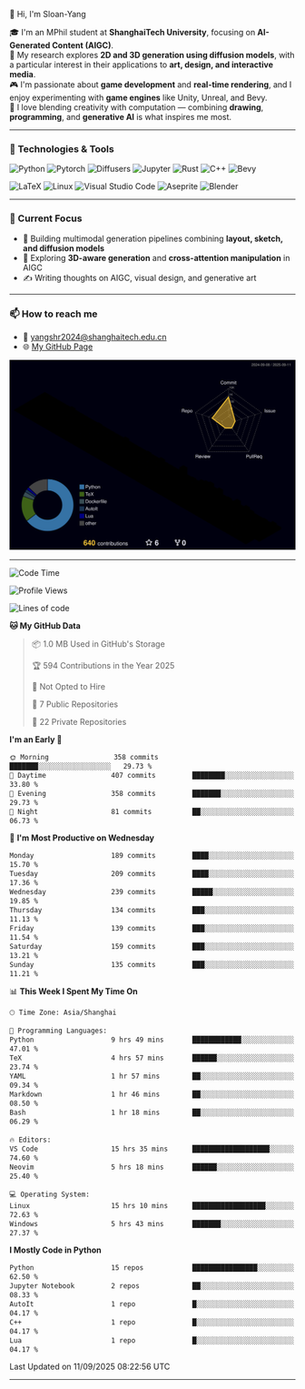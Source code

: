 👋 Hi, I'm Sloan-Yang

🎓 I'm an MPhil student at **ShanghaiTech University**, focusing on **AI-Generated Content (AIGC)**.  
🧠 My research explores **2D and 3D generation using diffusion models**, with a particular interest in their applications to **art, design, and interactive media**.  
🎮 I'm passionate about **game development** and **real-time rendering**, and I enjoy experimenting with **game engines** like Unity, Unreal, and Bevy.  
🎨 I love blending creativity with computation — combining **drawing**, **programming**, and **generative AI** is what inspires me most.

---

### 🧰 Technologies & Tools

![Python](https://img.shields.io/badge/python-%233776AB.svg?style=for-the-badge&logo=python&logoColor=white)
![Pytorch](https://img.shields.io/badge/pytorch-%23EE4C2C.svg?style=for-the-badge&logo=pytorch&logoColor=white)
![Diffusers](https://img.shields.io/badge/diffusers-HuggingFace-yellow?style=for-the-badge&logo=huggingface&logoColor=black)
![Jupyter](https://img.shields.io/badge/Jupyter-%23F37626.svg?style=for-the-badge&logo=Jupyter&logoColor=white)
![Rust](https://img.shields.io/badge/Rust-%23000000.svg?style=for-the-badge&logo=rust&logoColor=white)
![C++](https://img.shields.io/badge/C++-%2300599C.svg?style=for-the-badge&logo=c%2B%2B&logoColor=white)
![Bevy](https://img.shields.io/badge/Bevy-000000.svg?style=for-the-badge&logo=bevy&logoColor=white)

![LaTeX](https://img.shields.io/badge/LaTeX-47A141?style=for-the-badge&logo=latex&logoColor=white)
![Linux](https://img.shields.io/badge/Linux-FCC624?style=for-the-badge&logo=linux&logoColor=black)
![Visual Studio Code](https://img.shields.io/badge/VSCode-0078d7.svg?style=for-the-badge&logo=visual-studio-code&logoColor=white)
![Aseprite](https://img.shields.io/badge/Aseprite-FFFFFF?style=for-the-badge&logo=Aseprite&logoColor=%237D929E)
![Blender](https://img.shields.io/badge/Blender-F5792A?style=for-the-badge&logo=blender&logoColor=white)

---

### 🔭 Current Focus

- 🎨 Building multimodal generation pipelines combining **layout, sketch, and diffusion models**
- 🧪 Exploring **3D-aware generation** and **cross-attention manipulation** in AIGC
- ✍️ Writing thoughts on AIGC, visual design, and generative art

---

### 📫 How to reach me

- 📧 <a href="mailto:yangshr2024@shanghaitech.edu.cn">yangshr2024@shanghaitech.edu.cn</a>
- 🌐 [My GitHub Page](https://sloan-yang.github.io)  



![3D Profile](https://raw.githubusercontent.com/Sloan-Yang/Sloan-Yang/main/profile-3d-contrib/profile-night-rainbow.svg)

---


<!--START_SECTION:waka-->
![Code Time](http://img.shields.io/badge/Code%20Time-531%20hrs%2028%20mins-blue)

![Profile Views](http://img.shields.io/badge/Profile%20Views-1-blue)

![Lines of code](https://img.shields.io/badge/From%20Hello%20World%20I%27ve%20Written-2.1%20million%20lines%20of%20code-blue)

**🐱 My GitHub Data** 

> 📦 1.0 MB Used in GitHub's Storage 
 > 
> 🏆 594 Contributions in the Year 2025
 > 
> 🚫 Not Opted to Hire
 > 
> 📜 7 Public Repositories 
 > 
> 🔑 22 Private Repositories 
 > 
**I'm an Early 🐤** 

```text
🌞 Morning                358 commits         ███████░░░░░░░░░░░░░░░░░░   29.73 % 
🌆 Daytime                407 commits         ████████░░░░░░░░░░░░░░░░░   33.80 % 
🌃 Evening                358 commits         ███████░░░░░░░░░░░░░░░░░░   29.73 % 
🌙 Night                  81 commits          ██░░░░░░░░░░░░░░░░░░░░░░░   06.73 % 
```
📅 **I'm Most Productive on Wednesday** 

```text
Monday                   189 commits         ████░░░░░░░░░░░░░░░░░░░░░   15.70 % 
Tuesday                  209 commits         ████░░░░░░░░░░░░░░░░░░░░░   17.36 % 
Wednesday                239 commits         █████░░░░░░░░░░░░░░░░░░░░   19.85 % 
Thursday                 134 commits         ███░░░░░░░░░░░░░░░░░░░░░░   11.13 % 
Friday                   139 commits         ███░░░░░░░░░░░░░░░░░░░░░░   11.54 % 
Saturday                 159 commits         ███░░░░░░░░░░░░░░░░░░░░░░   13.21 % 
Sunday                   135 commits         ███░░░░░░░░░░░░░░░░░░░░░░   11.21 % 
```


📊 **This Week I Spent My Time On** 

```text
🕑︎ Time Zone: Asia/Shanghai

💬 Programming Languages: 
Python                   9 hrs 49 mins       ████████████░░░░░░░░░░░░░   47.01 % 
TeX                      4 hrs 57 mins       ██████░░░░░░░░░░░░░░░░░░░   23.74 % 
YAML                     1 hr 57 mins        ██░░░░░░░░░░░░░░░░░░░░░░░   09.34 % 
Markdown                 1 hr 46 mins        ██░░░░░░░░░░░░░░░░░░░░░░░   08.50 % 
Bash                     1 hr 18 mins        ██░░░░░░░░░░░░░░░░░░░░░░░   06.29 % 

🔥 Editors: 
VS Code                  15 hrs 35 mins      ███████████████████░░░░░░   74.60 % 
Neovim                   5 hrs 18 mins       ██████░░░░░░░░░░░░░░░░░░░   25.40 % 

💻 Operating System: 
Linux                    15 hrs 10 mins      ██████████████████░░░░░░░   72.63 % 
Windows                  5 hrs 43 mins       ███████░░░░░░░░░░░░░░░░░░   27.37 % 
```

**I Mostly Code in Python** 

```text
Python                   15 repos            ████████████████░░░░░░░░░   62.50 % 
Jupyter Notebook         2 repos             ██░░░░░░░░░░░░░░░░░░░░░░░   08.33 % 
AutoIt                   1 repo              █░░░░░░░░░░░░░░░░░░░░░░░░   04.17 % 
C++                      1 repo              █░░░░░░░░░░░░░░░░░░░░░░░░   04.17 % 
Lua                      1 repo              █░░░░░░░░░░░░░░░░░░░░░░░░   04.17 % 
```




 Last Updated on 11/09/2025 08:22:56 UTC
<!--END_SECTION:waka-->

---





